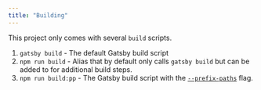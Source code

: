 ```yaml
---
title: "Building"
---
```


This project only comes with several `build` scripts.

1.  `gatsby build` - The default Gatsby build script
2.  `npm run build` - Alias that by default only calls `gatsby build` but can be added to for additional build steps.
3.  `npm run build:pp` - The Gatsby build script with the [`--prefix-paths`](https://www.gatsbyjs.org/docs/path-prefix/) flag.
